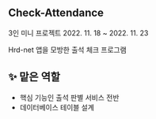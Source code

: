 ## Check-Attendance
3인 미니 프로젝트 2022. 11. 18 ~ 2022. 11. 23


Hrd-net 앱을 모방한 출석 체크 프로그램

## :sparkles: 맡은 역할 
- 핵심 기능인 출석 판별 서비스 전반
- 데이터베이스 테이블 설계

